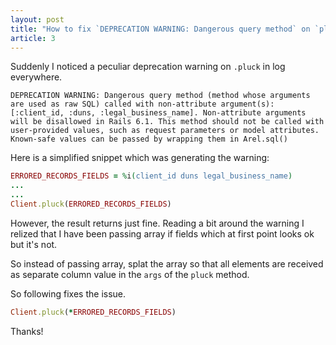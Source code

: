 ```yaml
---
layout: post
title: "How to fix `DEPRECATION WARNING: Dangerous query method` on `pluck`?"
article: 3
---
```

Suddenly I noticed a peculiar deprecation warning on `.pluck` in log everywhere.

```
DEPRECATION WARNING: Dangerous query method (method whose arguments are used as raw SQL) called with non-attribute argument(s): [:client_id, :duns, :legal_business_name]. Non-attribute arguments will be disallowed in Rails 6.1. This method should not be called with user-provided values, such as request parameters or model attributes. Known-safe values can be passed by wrapping them in Arel.sql()
```

Here is a simplified snippet which was generating the warning:

```ruby
ERRORED_RECORDS_FIELDS = %i(client_id duns legal_business_name)
...
...
Client.pluck(ERRORED_RECORDS_FIELDS)
```

However, the result returns just fine. Reading a bit around the warning I relized that I have been passing array if fields which at first point looks ok but it's not.

So instead of passing array, splat the array so that all elements are received as separate column value in the `args` of the `pluck` method.

So following fixes the issue.

```ruby
Client.pluck(*ERRORED_RECORDS_FIELDS)
```

Thanks!